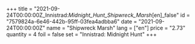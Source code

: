 +++
title = "2021-09-24T00:00:00Z_Innistrad:_Midnight_Hunt_Shipwreck_Marsh_[en]_false"
id = "7579824a-6e46-442b-95ff-03fea4adbba6"
date = "2021-09-24T00:00:00Z"
name = "Shipwreck Marsh"
lang = ["en"]
price = "2.73"
quantity = 4
foil = false
set = "Innistrad: Midnight Hunt"
+++
